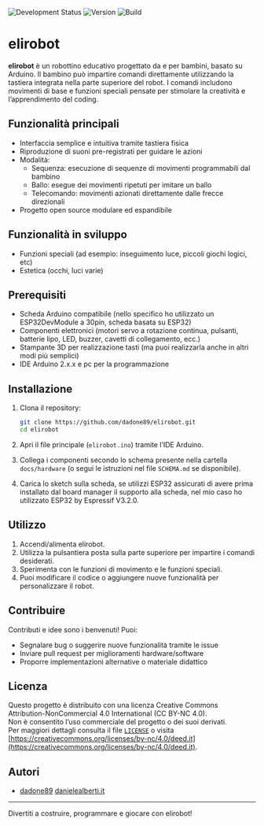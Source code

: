![Development Status](https://img.shields.io/badge/Status-In%20Development-yellow)
![Version](https://img.shields.io/badge/Version-0.3.0--alpha-red)
![Build](https://img.shields.io/badge/Build-Unstable-red)

# elirobot

**elirobot** è un robottino educativo progettato da e per bambini, basato su Arduino. Il bambino può impartire comandi direttamente utilizzando la tastiera integrata nella parte superiore del robot. I comandi includono movimenti di base e funzioni speciali pensate per stimolare la creatività e l’apprendimento del coding.

## Funzionalità principali

- Interfaccia semplice e intuitiva tramite tastiera fisica
- Riproduzione di suoni pre-registrati per guidare le azioni
- Modalità:
   - Sequenza: esecuzione di sequenze di movimenti programmabili dal bambino
   - Ballo: esegue dei movimenti ripetuti per imitare un ballo
   - Telecomando: movimenti azionati direttamente dalle frecce direzionali
- Progetto open source modulare ed espandibile

## Funzionalità in sviluppo

- Funzioni speciali (ad esempio: inseguimento luce, piccoli giochi logici, etc)
- Estetica (occhi, luci varie)

## Prerequisiti

- Scheda Arduino compatibile (nello specifico ho utilizzato un ESP32DevModule a 30pin, scheda basata su ESP32)
- Componenti elettronici (motori servo a rotazione continua, pulsanti, batterie lipo, LED, buzzer, cavetti di collegamento, ecc.)
- Stampante 3D per realizzazione tasti (ma puoi realizzarla anche in altri modi più semplici)
- IDE Arduino 2.x.x e pc per la programmazione

## Installazione

1. Clona il repository:
   ```bash
   git clone https://github.com/dadone89/elirobot.git
   cd elirobot
   ```

2. Apri il file principale (`elirobot.ino`) tramite l’IDE Arduino.

3. Collega i componenti secondo lo schema presente nella cartella `docs/hardware` (o segui le istruzioni nel file `SCHEMA.md` se disponibile).

4. Carica lo sketch sulla scheda, se utilizzi ESP32 assicurati di avere prima installato dal board manager il supporto alla scheda, nel mio caso ho utilizzato ESP32 by Espressif V3.2.0.

## Utilizzo

1. Accendi/alimenta elirobot.
2. Utilizza la pulsantiera posta sulla parte superiore per impartire i comandi desiderati.
3. Sperimenta con le funzioni di movimento e le funzioni speciali.
4. Puoi modificare il codice o aggiungere nuove funzionalità per personalizzare il robot.

## Contribuire

Contributi e idee sono i benvenuti! Puoi:

- Segnalare bug o suggerire nuove funzionalità tramite le issue
- Inviare pull request per miglioramenti hardware/software
- Proporre implementazioni alternative o materiale didattico

## Licenza

Questo progetto è distribuito con una licenza Creative Commons Attribution-NonCommercial 4.0 International (CC BY-NC 4.0).  
Non è consentito l’uso commerciale del progetto o dei suoi derivati.  
Per maggiori dettagli consulta il file [`LICENSE`](LICENSE) o visita [https://creativecommons.org/licenses/by-nc/4.0/deed.it](https://creativecommons.org/licenses/by-nc/4.0/deed.it).

## Autori

- [dadone89](https://github.com/dadone89)
[danielealberti.it](https://danielealberti.it)

---

Divertiti a costruire, programmare e giocare con elirobot!

